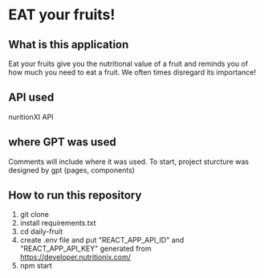 # EAT your fruits! 

## What is this application 
Eat your fruits give you the nutritional value of a fruit and reminds you of how much you need to eat a fruit. 
We often times disregard its importance! 

## API used 
nuritionXI API 

## where GPT was used 
Comments will include where it was used. To start, project sturcture was designed by gpt (pages, components)


## How to run this repository 

1. git clone 
2. install requirements.txt 
3. cd daily-fruit
4. create .env file and put "REACT_APP_API_ID" and "REACT_APP_API_KEY" generated from https://developer.nutritionix.com/
5. npm start 
